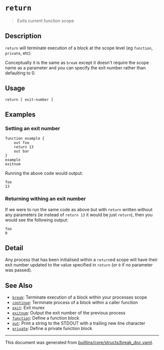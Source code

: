 # `return`

> Exits current function scope

## Description

`return` will terminate execution of a block at the scope level (eg `function`,
`private`, etc)

Conceptually it is the same as `break` except it doesn't require the scope name
as a parameter and you can specify the exit number rather than defaulting to 0.

## Usage

```
return [ exit-number ]
```

## Examples

### Setting an exit number

```
function example {
    out foo
    return 13
    out bar
}
example
exitnum
```

Running the above code would output:

```
foo
13
```

### Returning withing an exit number

If we were to run the same code as above but with `return` written without any
parameters (ie instead of `return 13` it would be just `return`), then you
would see the following output:

```
foo
0
```

## Detail

Any process that has been initialised within a `return`ed scope will have their
exit number updated to the value specified in `return` (or `0` if no parameter
was passed).

## See Also

* [`break`](../commands/break.md):
  Terminate execution of a block within your processes scope
* [`continue`](../commands/continue.md):
  Terminate process of a block within a caller function
* [`exit`](../commands/exit.md):
  Exit murex
* [`exitnum`](../commands/exitnum.md):
  Output the exit number of the previous process
* [`function`](../commands/function.md):
  Define a function block
* [`out`](../commands/out.md):
  Print a string to the STDOUT with a trailing new line character
* [`private`](../commands/private.md):
  Define a private function block

<hr/>

This document was generated from [builtins/core/structs/break_doc.yaml](https://github.com/lmorg/murex/blob/master/builtins/core/structs/break_doc.yaml).